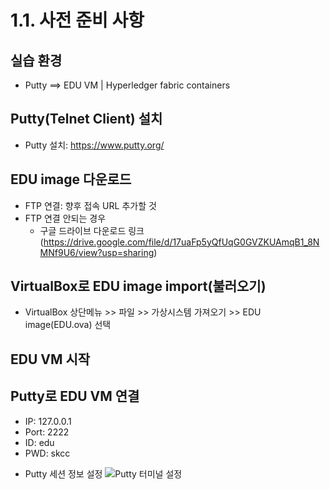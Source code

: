 # 1.1. 사전 준비 사항
## 실습 환경
- Putty ==> EDU VM | Hyperledger fabric containers

## Putty(Telnet Client) 설치
- Putty 설치: https://www.putty.org/

## EDU image 다운로드
- FTP 연결: 향후 접속 URL 추가할 것
- FTP 연결 안되는 경우
    * 구글 드라이브 다운로드 링크(https://drive.google.com/file/d/17uaFp5yQfUqG0GVZKUAmqB1_8NMNf9U6/view?usp=sharing)

## VirtualBox로 EDU image import(불러오기)
- VirtualBox 상단메뉴 >> 파일 >> 가상시스템 가져오기 >> EDU image(EDU.ova) 선택

## EDU VM 시작

## Putty로 EDU VM 연결
- IP: 127.0.0.1  
- Port: 2222
- ID: edu
- PWD: skcc

* Putty 세션 정보 설정
![Putty 터미널 설정](https://github.com/aimmvp/BlockChain/blob/master/BCEdu/img/edu1_8.png)

